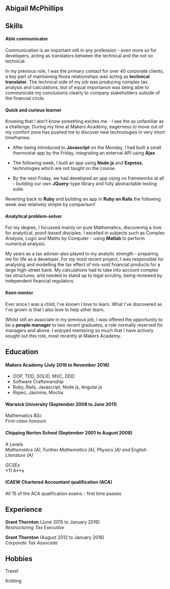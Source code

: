 ## Abigail McPhillips



## Skills

#### Able communicator
Communication is an important still in any profession - even more so for developers, acting as translators between the technical and the not so technical.

In my previous role, I was the primary contact for over 40 corporate clients, a key part of maintaining those relationships was acting as **technical translator**. The technical side of my job was producing complex tax analysis and calculations, but of equal importance was being able to communicate my conclusions clearly to company stakeholders outside of the financial circle.


#### Quick and curious learner
Knowing that I don't know something excites me - I see the as unfamiliar as a challenge. During my time at Makers Academy, eagerness to move out of my comfort zone has pushed me to discover new technologies in very short timeframes:

- After being introduced to **Javascript** on the Monday, I had built a small thermostat app by the Friday, integrating an external API using **Ajax**

- The following week, I  built an app using **Node.js** and **Express**, technologies which are not taught on the course.

- By the next Friday, we had developed an app using no frameworks at all - building our own **JQuery**-type library and fully abstractable testing suite.

Reverting back to **Ruby** and building an app in **Ruby on Rails** the following week was relatively simple by comparison!

#### Analytical problem-solver
For my degree, I focussed mainly on pure Mathematics, discovering a love for analytical, proof-based disciples. I excelled in subjects such as Complex Analysis, Logic and Maths by Computer - using **Matlab** to perform numerical analysis.

My years as a tax adviser also played to my analytic strength - preparing me for life as a developer. For my most recent project, I was responsible for analysing and modelling the tax effect of mis-sold financial products for a large high-street bank. My calculations had to take into account complex tax structures, and needed to stand up to legal scrutiny, being reviewed by independent financial regulators.


#### Keen mentor
Ever since I was a child, I've known I love to learn. What I've discovered as I've grown is that I also love to help other learn.

Whilst still an associate in my previous job, I was offered the opportunity to be a **people manager** to two recent graduates, a role normally reserved for managers and above. I enjoyed mentoring so much that I have actively sought out this role, most recently at Makers Academy.

## Education

#### Makers Academy (July 2016 to November 2016)

- OOP, TDD, SOLID, MVC, DDD
- Software Craftsmanship
- Ruby, Rails, Javascript, Node.js, Angular.js
- Rspec, Jasmine, Mocha

#### Warwick University (September 2008 to June 2011)
Mathematics BSc    
*First-class honours*  

#### Chipping Norton School (September 2001 to August 2008)

A Levels    
*Mathematics (A), Further Mathematics (A), Physics (A) and English Literature (A)*

GCSEs    
*11 A**s  

#### ICAEW Chartered Accountant qualification (ACA)

All 15 of the ACA qualification exams - first time passes

## Experience

**Grant Thornton** (June 2015 to January 2016)    
*Restructuring Tax Executive*  

**Grant Thornton** (August 2012 to January 2016)    
*Corporate Tax Associate*

## Hobbies

Travel

Knitting
